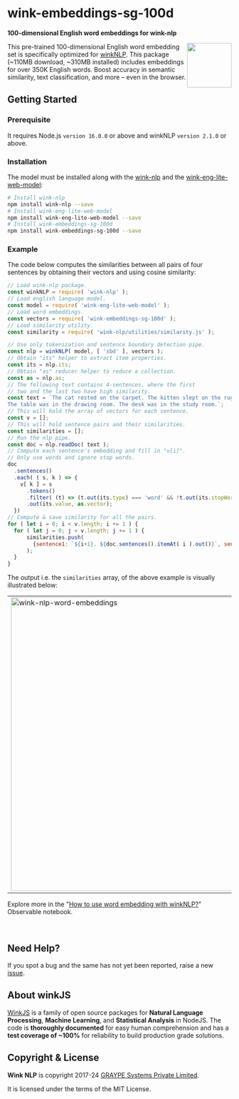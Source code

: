 # wink-embeddings-sg-100d
**100-dimensional English word embeddings for wink-nlp**

[<img align="right" src="https://decisively.github.io/wink-logos/logo-title.png" width="100px" >](https://winkjs.org/)
This pre-trained 100-dimensional English word embedding set is specifically optimized for [winkNLP](https://github.com/winkjs/wink-nlp). This package (~110MB download, ~310MB installed) includes embeddings for over 350K English words. Boost accuracy in semantic similarity, text classification, and more – even in the browser.

## Getting Started

### Prerequisite
It requires Node.js `version 16.0.0` or above and winkNLP `version 2.1.0` or above.


### Installation
The model must be installed along with the [wink-nlp](https://github.com/winkjs/wink-nlp?tab=readme-ov-file#installation) and the [wink-eng-lite-web-model](https://github.com/winkjs/wink-eng-lite-web-model):

```sh
# Install wink-nlp
npm install wink-nlp --save
# Install wink-eng-lite-web-model
npm install wink-eng-lite-web-model --save
# Install wink-embeddings-sg-100d
npm install wink-embeddings-sg-100d --save
```

### Example
The code below computes the similarities between all pairs of four sentences by obtaining their vectors and using cosine similarity:

```javascript
// Load wink-nlp package.
const winkNLP = require( 'wink-nlp' );
// Load english language model.
const model = require( 'wink-eng-lite-web-model' );
// Load word embeddings.
const vectors = require( 'wink-embeddings-sg-100d' );
// Load similarity utility.
const similarity = require( 'wink-nlp/utilities/similarity.js' );

// Use only tokenization and sentence boundary detection pipe.
const nlp = winkNLP( model, [ 'sbd' ], vectors );
// Obtain "its" helper to extract item properties.
const its = nlp.its;
// Obtain "as" reducer helper to reduce a collection.
const as = nlp.as;
// The following text contains 4-sentences, where the first 
// two and the last two have high similarity.
const text = `The cat rested on the carpet. The kitten slept on the rug.
The table was in the drawing room. The desk was in the study room.`;
// This will hold the array of vectors for each sentence.
const v = [];
// This will hold sentence pairs and their similarities.
const similarities = [];
// Run the nlp pipe.
const doc = nlp.readDoc( text );
// Compute each sentence's embedding and fill in "v[i]".
// Only use words and ignore stop words.
doc
  .sentences()
  .each( ( s, k ) => {
    v[ k ] = s
      .tokens()
      .filter( (t) => (t.out(its.type) === 'word' && !t.out(its.stopWordFlag)))
      .out(its.value, as.vector);  
  })
// Compute & save similarity for all the pairs.
for ( let i = 0; i < v.length; i += 1 ) {
  for ( let j = 0; j < v.length; j += 1 ) {
      similarities.push( 
        {sentence1: `${i+1}. ${doc.sentences().itemAt( i ).out()}`, sentence2: `${j+1}. ${doc.sentences().itemAt( j ).out()}`, similarity: `${similarity.vector.cosine( v[ i ], v[ j ] ).toFixed( 2 )}`}
      );
  }
}
```
The output i.e. the `similarities` array, of the above example is visually illustrated below:
<table><tr><td>
    <img width="658" alt="wink-nlp-word-embeddings" src="https://github.com/winkjs/wink-embeddings-sg-100d/assets/29990/0e802d25-a243-4e81-bf48-713ddb8e8bc6">
</td></tr></table>

Explore more in the "[How to use word embedding with winkNLP?](https://observablehq.com/@winkjs/how-to-use-word-embedding-with-winknlp)" Observable notebook.

<br/>


## Need Help?
If you spot a bug and the same has not yet been reported, raise a new [issue](https://github.com/winkjs/wink-embeddings-sg-100d/issues).


## About winkJS
[WinkJS](https://winkjs.org/) is a family of open source packages for **Natural Language Processing**, **Machine Learning**, and **Statistical Analysis** in NodeJS. The code is **thoroughly documented** for easy human comprehension and has a **test coverage of ~100%** for reliability to build production grade solutions.

## Copyright & License

**Wink NLP** is copyright 2017-24 [GRAYPE Systems Private Limited](https://graype.in/).

It is licensed under the terms of the MIT License.
